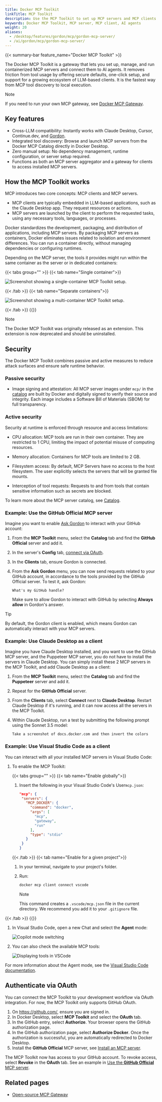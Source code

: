```yaml
---
title: Docker MCP Toolkit
linkTitle: MCP Toolkit
description: Use the MCP Toolkit to set up MCP servers and MCP clients.
keywords: Docker MCP Toolkit, MCP server, MCP client, AI agents
weight: 20
aliases:
  - /desktop/features/gordon/mcp/gordon-mcp-server/
  - /ai/gordon/mcp/gordon-mcp-server/
---
```


{{< summary-bar feature_name="Docker MCP Toolkit" >}}

The Docker MCP Toolkit is a gateway that lets you set up, manage, and run
containerized MCP servers and connect them to AI agents. It removes friction
from tool usage by offering secure defaults, one-click setup, and support for a
growing ecosystem of LLM-based clients. It is the fastest way from MCP tool
discovery to local execution.

> [!NOTE]
> If you need to run your own MCP gateway,
> see [Docker MCP Gateway](../mcp-gateway/_index.md).

## Key features

- Cross-LLM compatibility: Instantly works with Claude Desktop, Cursor, Continue.dev, and [Gordon](/manuals/ai/gordon/_index.md).
- Integrated tool discovery: Browse and launch MCP servers from the Docker MCP Catalog directly in Docker Desktop.
- Zero manual setup: No dependency management, runtime configuration, or server setup required.
- Functions as both an MCP server aggregator and a gateway for clients to access installed MCP servers.

## How the MCP Toolkit works

MCP introduces two core concepts: MCP clients and MCP servers.

- MCP clients are typically embedded in LLM-based applications, such as the
  Claude Desktop app. They request resources or actions.
- MCP servers are launched by the client to perform the requested tasks, using
  any necessary tools, languages, or processes.

Docker standardizes the development, packaging, and distribution of
applications, including MCP servers. By packaging MCP servers as containers,
Docker eliminates issues related to isolation and environment differences. You
can run a container directly, without managing dependencies or configuring
runtimes.

Depending on the MCP server, the tools it provides might run within the same
container as the server or in dedicated containers:

{{< tabs group="" >}}
{{< tab name="Single container">}}

![Screenshot showing a single-container MCP Toolkit setup.](./images/mcp-servers.svg)

{{< /tab >}}
{{< tab name="Separate containers">}}

![Screenshot showing a multi-container MCP Toolkit setup.](./images/mcp-servers-2.svg)

{{< /tab >}}
{{</tabs >}}

>[!NOTE]
>
> The Docker MCP Toolkit was originally released as an extension. This extension is now deprecated and should be uninstalled.

## Security

The Docker MCP Toolkit combines passive and active measures to reduce attack
surfaces and ensure safe runtime behavior.

### Passive security

- Image signing and attestation: All MCP server images under `mcp/` in the [catalog](catalog.md)
  are built by Docker and digitally
  signed to verify their source and integrity. Each image includes a Software
  Bill of Materials (SBOM) for full transparency.

### Active security

Security at runtime is enforced through resource and access limitations:

- CPU allocation: MCP tools are run in their own container. They are
  restricted to 1 CPU, limiting the impact of potential misuse of computing
  resources.

- Memory allocation: Containers for MCP tools are limited to 2 GB.

- Filesystem access: By default, MCP Servers have no access to the host filesystem.
  The user explicitly selects the servers that will be granted file mounts.

- Interception of tool requests: Requests to and from tools that contain sensitive
  information such as secrets are blocked.

To learn more about the MCP server catalog, see [Catalog](catalog.md).

### Example: Use the **GitHub Official** MCP server

Imagine you want to enable [Ask Gordon](/manuals/ai/gordon/_index.md) to interact with your GitHub account:

1. From the **MCP Toolkit** menu, select the **Catalog** tab and find
   the **GitHub Official** server and add it.
2. In the server's **Config** tab, [connect via OAuth](#authenticate-via-oauth).
3. In the **Clients** tab, ensure Gordon is connected.
4. From the **Ask Gordon** menu, you can now send requests related to your
   GitHub account, in accordance to the tools provided by the GitHub Official server. To test it, ask Gordon:

   ```text
   What's my GitHub handle?
   ```

   Make sure to allow Gordon to interact with GitHub by selecting **Always allow** in Gordon's answer.

> [!TIP]
> By default, the Gordon client is enabled,
> which means Gordon can automatically interact with your MCP servers.


### Example: Use Claude Desktop as a client

Imagine you have Claude Desktop installed, and you want to use the GitHub MCP server,
and the Puppeteer MCP server, you do not have to install the servers in Claude Desktop.
You can simply install these 2 MCP servers in the MCP Toolkit,
and add Claude Desktop as a client:

1. From the **MCP Toolkit** menu, select the **Catalog** tab and find the **Puppeteer** server and add it.
1. Repeat for the **GitHub Official** server.
1. From the **Clients** tab, select **Connect** next to **Claude Desktop**. Restart
   Claude Desktop if it's running, and it can now access all the servers in the MCP Toolkit.
1. Within Claude Desktop, run a test by submitting the following prompt using the Sonnet 3.5 model:

   ```text
   Take a screenshot of docs.docker.com and then invert the colors
   ```

### Example: Use Visual Studio Code as a client

You can interact with all your installed MCP servers in Visual Studio Code:

<!-- vale off -->

1. To enable the MCP Toolkit:


   {{< tabs group="" >}}
   {{< tab name="Enable globally">}}

   1. Insert the following in your Visual Studio Code's User`mcp.json`:

      ```json
      "mcp": {
       "servers": {
         "MCP_DOCKER": {
           "command": "docker",
           "args": [
             "mcp",
             "gateway",
             "run"
           ],
           "type": "stdio"
         }
       }
      }
      ```

   {{< /tab >}}
   {{< tab name="Enable for a given project">}}

   1. In your terminal, navigate to your project's folder.
   1. Run:

      ```bash
      docker mcp client connect vscode
      ```

      > [!NOTE]
      > This command creates a `.vscode/mcp.json` file in the current directory. We
      > recommend you add it to your  `.gitignore` file.

  {{< /tab >}}
  {{</tabs >}}

1. In Visual Studio Code, open a new Chat and select the **Agent** mode:

   ![Copilot mode switching](./images/copilot-mode.png)

1. You can also check the available MCP tools:

   ![Displaying tools in VSCode](./images/tools.png)

For more information about the Agent mode, see the
[Visual Studio Code documentation](https://code.visualstudio.com/docs/copilot/chat/mcp-servers#_use-mcp-tools-in-agent-mode).

<!-- vale on -->

## Authenticate via OAuth

You can connect the MCP Toolkit to your development workflow via
OAuth integration. For now, the MCP Toolkit only supports GitHub OAuth.

1. On https://github.com/, ensure you are signed in.
1. In Docker Desktop, select **MCP Toolkit** and select the **OAuth** tab.
1. In the GitHub entry, select **Authorize**. Your browser opens the GitHub authorization page.
1. In the GitHub authorization page, select **Authorize Docker**. Once the authorization
   is successful, you are automatically redirected to Docker Desktop.
1. Install the **GitHub Official** MCP server, see [Install an MCP server](/manuals/ai/mcp-catalog-and-toolkit/get-started.md#install-an-mcp-server).

The MCP Toolkit now has access to your GitHub account. To revoke access, select **Revoke** in the **OAuth** tab.
See an example in [Use the **GitHub Official** MCP server](#example-use-the-github-official-mcp-server).

## Related pages

- [Open-source MCP Gateway](/manuals/ai/mcp-gateway/_index.md)
